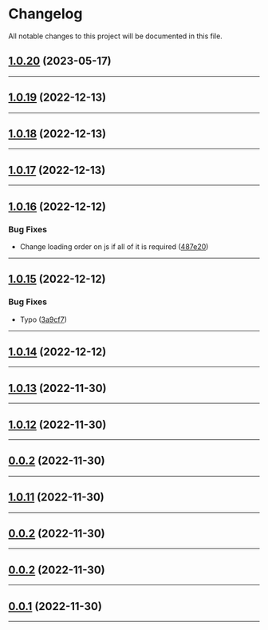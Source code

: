 <!--- BEGIN HEADER -->
# Changelog

All notable changes to this project will be documented in this file.
<!--- END HEADER -->

## [1.0.20](https://github.com/wabi-soft/craft-components/compare/v1.0.19...v1.0.20) (2023-05-17)


---

## [1.0.19](https://github.com/wabi-soft/craft-components/compare/v1.0.18...v1.0.19) (2022-12-13)


---

## [1.0.18](https://github.com/wabi-soft/craft-components/compare/v1.0.17...v1.0.18) (2022-12-13)


---

## [1.0.17](https://github.com/wabi-soft/craft-components/compare/v1.0.16...v1.0.17) (2022-12-13)


---

## [1.0.16](https://github.com/wabi-soft/craft-components/compare/v1.0.15...v1.0.16) (2022-12-12)

### Bug Fixes

* Change loading order on js if all of it is required ([487e20](https://github.com/wabi-soft/craft-components/commit/487e2033773820aaa7e7f0e08c289edd82713306))


---

## [1.0.15](https://github.com/wabi-soft/craft-components/compare/v1.0.14...v1.0.15) (2022-12-12)

### Bug Fixes

* Typo ([3a9cf7](https://github.com/wabi-soft/craft-components/commit/3a9cf795ac1085f616c8f0cb9acf57afa6e5b489))


---

## [1.0.14](https://github.com/wabi-soft/craft-components/compare/v1.0.13...v1.0.14) (2022-12-12)


---

## [1.0.13](https://github.com/wabi-soft/craft-components/compare/v1.0.12...v1.0.13) (2022-11-30)


---

## [1.0.12](https://github.com/wabi-soft/craft-components/compare/v0.0.2...v1.0.12) (2022-11-30)


---

## [0.0.2](https://github.com/wabi-soft/craft-components/compare/v0.0.1...v0.0.2) (2022-11-30)


---

## [1.0.11](https://github.com/wabi-soft/craft-components/compare/v0.0.1...v1.0.11) (2022-11-30)


---

## [0.0.2](https://github.com/wabi-soft/craft-components/compare/v0.0.1...v0.0.2) (2022-11-30)


---

## [0.0.2](https://github.com/wabi-soft/craft-components/compare/v0.0.1...v0.0.2) (2022-11-30)


---

## [0.0.1](https://github.com/wabi-soft/craft-components/compare/0.0.0...v0.0.1) (2022-11-30)


---

